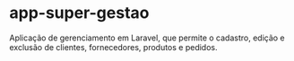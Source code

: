 # app-super-gestao

Aplicação de gerenciamento em Laravel, que permite o cadastro, edição e exclusão de clientes, fornecedores, produtos e pedidos.
